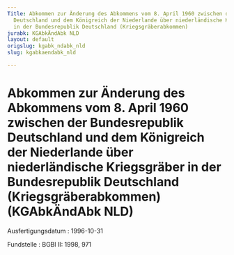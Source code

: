 ```yaml
---
Title: Abkommen zur Änderung des Abkommens vom 8. April 1960 zwischen der Bundesrepublik
  Deutschland und dem Königreich der Niederlande über niederländische Kriegsgräber
  in der Bundesrepublik Deutschland (Kriegsgräberabkommen)
jurabk: KGAbkÄndAbk NLD
layout: default
origslug: kgabk_ndabk_nld
slug: kgabkaendabk_nld

---
```


# Abkommen zur Änderung des Abkommens vom 8. April 1960 zwischen der Bundesrepublik Deutschland und dem Königreich der Niederlande über niederländische Kriegsgräber in der Bundesrepublik Deutschland (Kriegsgräberabkommen) (KGAbkÄndAbk NLD)

Ausfertigungsdatum
:   1996-10-31

Fundstelle
:   BGBl II: 1998, 971

